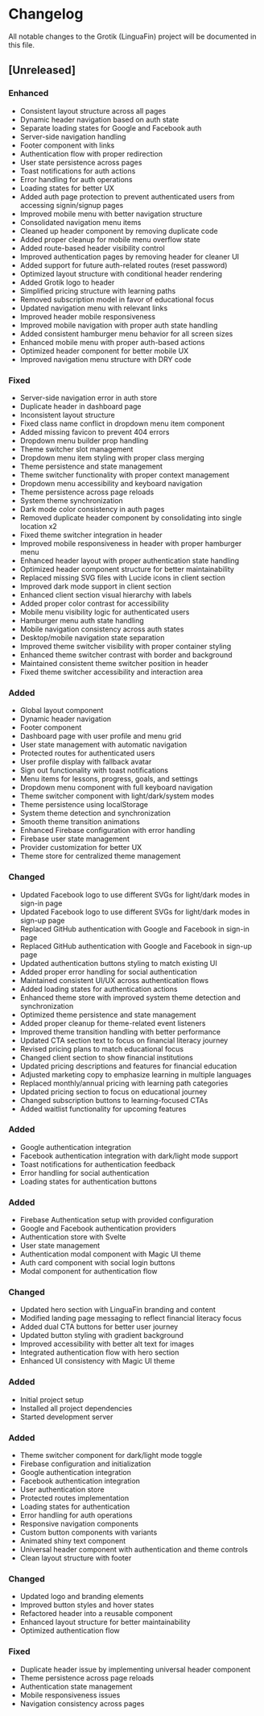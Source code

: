 # Changelog

All notable changes to the Grotik (LinguaFin) project will be documented in this file.

## [Unreleased]

### Enhanced
- Consistent layout structure across all pages
- Dynamic header navigation based on auth state
- Separate loading states for Google and Facebook auth
- Server-side navigation handling
- Footer component with links
- Authentication flow with proper redirection
- User state persistence across pages
- Toast notifications for auth actions
- Error handling for auth operations
- Loading states for better UX
- Added auth page protection to prevent authenticated users from accessing signin/signup pages
- Improved mobile menu with better navigation structure
- Consolidated navigation menu items
- Cleaned up header component by removing duplicate code
- Added proper cleanup for mobile menu overflow state
- Added route-based header visibility control
- Improved authentication pages by removing header for cleaner UI
- Added support for future auth-related routes (reset password)
- Optimized layout structure with conditional header rendering
- Added Grotik logo to header
- Simplified pricing structure with learning paths
- Removed subscription model in favor of educational focus
- Updated navigation menu with relevant links
- Improved header mobile responsiveness
- Improved mobile navigation with proper auth state handling
- Added consistent hamburger menu behavior for all screen sizes
- Enhanced mobile menu with proper auth-based actions
- Optimized header component for better mobile UX
- Improved navigation menu structure with DRY code

### Fixed
- Server-side navigation error in auth store
- Duplicate header in dashboard page
- Inconsistent layout structure
- Fixed class name conflict in dropdown menu item component
- Added missing favicon to prevent 404 errors
- Dropdown menu builder prop handling
- Theme switcher slot management
- Dropdown menu item styling with proper class merging
- Theme persistence and state management
- Theme switcher functionality with proper context management
- Dropdown menu accessibility and keyboard navigation
- Theme persistence across page reloads
- System theme synchronization
- Dark mode color consistency in auth pages
- Removed duplicate header component by consolidating into single location x2
- Fixed theme switcher integration in header
- Improved mobile responsiveness in header with proper hamburger menu
- Enhanced header layout with proper authentication state handling
- Optimized header component structure for better maintainability
- Replaced missing SVG files with Lucide icons in client section
- Improved dark mode support in client section
- Enhanced client section visual hierarchy with labels
- Added proper color contrast for accessibility
- Mobile menu visibility logic for authenticated users
- Hamburger menu auth state handling
- Mobile navigation consistency across auth states
- Desktop/mobile navigation state separation
- Improved theme switcher visibility with proper container styling
- Enhanced theme switcher contrast with border and background
- Maintained consistent theme switcher position in header
- Fixed theme switcher accessibility and interaction area

### Added
- Global layout component
- Dynamic header navigation
- Footer component
- Dashboard page with user profile and menu grid
- User state management with automatic navigation
- Protected routes for authenticated users
- User profile display with fallback avatar
- Sign out functionality with toast notifications
- Menu items for lessons, progress, goals, and settings
- Dropdown menu component with full keyboard navigation
- Theme switcher component with light/dark/system modes
- Theme persistence using localStorage
- System theme detection and synchronization
- Smooth theme transition animations
- Enhanced Firebase configuration with error handling
- Firebase user state management
- Provider customization for better UX
- Theme store for centralized theme management

### Changed
- Updated Facebook logo to use different SVGs for light/dark modes in sign-in page
- Updated Facebook logo to use different SVGs for light/dark modes in sign-up page
- Replaced GitHub authentication with Google and Facebook in sign-in page
- Replaced GitHub authentication with Google and Facebook in sign-up page
- Updated authentication buttons styling to match existing UI
- Added proper error handling for social authentication
- Maintained consistent UI/UX across authentication flows
- Added loading states for authentication actions
- Enhanced theme store with improved system theme detection and synchronization
- Optimized theme persistence and state management
- Added proper cleanup for theme-related event listeners
- Improved theme transition handling with better performance
- Updated CTA section text to focus on financial literacy journey
- Revised pricing plans to match educational focus
- Changed client section to show financial institutions
- Updated pricing descriptions and features for financial education
- Adjusted marketing copy to emphasize learning in multiple languages
- Replaced monthly/annual pricing with learning path categories
- Updated pricing section to focus on educational journey
- Changed subscription buttons to learning-focused CTAs
- Added waitlist functionality for upcoming features

### Added
- Google authentication integration
- Facebook authentication integration with dark/light mode support
- Toast notifications for authentication feedback
- Error handling for social authentication
- Loading states for authentication buttons

### Added
- Firebase Authentication setup with provided configuration
- Google and Facebook authentication providers
- Authentication store with Svelte
- User state management
- Authentication modal component with Magic UI theme
- Auth card component with social login buttons
- Modal component for authentication flow

### Changed
- Updated hero section with LinguaFin branding and content
- Modified landing page messaging to reflect financial literacy focus
- Added dual CTA buttons for better user journey
- Updated button styling with gradient background
- Improved accessibility with better alt text for images
- Integrated authentication flow with hero section
- Enhanced UI consistency with Magic UI theme

### Added
- Initial project setup
- Installed all project dependencies
- Started development server

### Added
- Theme switcher component for dark/light mode toggle
- Firebase configuration and initialization
- Google authentication integration
- Facebook authentication integration
- User authentication store
- Protected routes implementation
- Loading states for authentication
- Error handling for auth operations
- Responsive navigation components
- Custom button components with variants
- Animated shiny text component
- Universal header component with authentication and theme controls
- Clean layout structure with footer

### Changed
- Updated logo and branding elements
- Improved button styles and hover states
- Refactored header into a reusable component
- Enhanced layout structure for better maintainability
- Optimized authentication flow

### Fixed
- Duplicate header issue by implementing universal header component
- Theme persistence across page reloads
- Authentication state management
- Mobile responsiveness issues
- Navigation consistency across pages 
